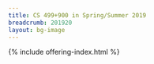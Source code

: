```yaml
---
title: CS 499+900 in Spring/Summer 2019
breadcrumb: 201920
layout: bg-image
---
```

{% include offering-index.html %}
